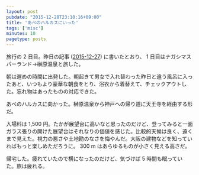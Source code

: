 ```yaml
---
layout: post
pubdate: "2015-12-28T23:10:16+09:00"
title: 'あべのハルカスにいった'
tags: ['misc']
minutes: 10
pagetype: posts
---
```

旅行の 2 日目。昨日の記事 ([2015-12-27][]) に書いたとおり、 1 日目はナガシマスパーランド→榊原温泉と旅した。

朝は遅めの時間に出発した。朝起きて男女で入れ替わった昨日と違う風呂に入ったあと、いつもより豪華な朝食をとり、浴衣から着替えて、チェックアウトした。忘れ物はあったものの対応できた。

あべのハルカスに向かった。榊原温泉から神戸への帰り道に天王寺を経由する形だ。

入場料は 1,500 円。たかが展望台に高いなと思ったのだけど、登ってみると一面ガラス張りの開けた展望台はそれなりの価値を感じた。比較的天候は良く、遠くまで見えた。視力の悪さや土地勘のなさを悔やんだ。大阪の建物などを知っていればもっと楽しめただろうに。 300 m はあらゆるものが小さく見える高さだ。

帰宅した。疲れていたので横になったのだけど、気づけば 5 時間も眠っていた。旅は疲れる。

[2015-12-27]: http://blog.bouzuya.net/2015/12/27/
